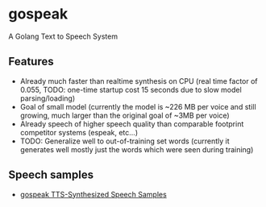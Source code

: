 # gospeak
A Golang Text to Speech System

## Features

- Already much faster than realtime synthesis on CPU (real time factor of 0.055, TODO: one-time startup cost 15 seconds due to slow model parsing/loading)
- Goal of small model (currently the model is ~226 MB per voice and still growing, much larger than the original goal of ~3MB per voice)
- Already speech of higher speech quality than comparable footprint competitor systems (espeak, etc...)
- TODO: Generalize well to out-of-training set words (currently it generates well mostly just the words which were seen during training)

## Speech samples

- [gospeak TTS-Synthesized Speech Samples](https://github.com/neurlang/gospeak/wiki/TTS-Synthesized-Speech-Samples)
